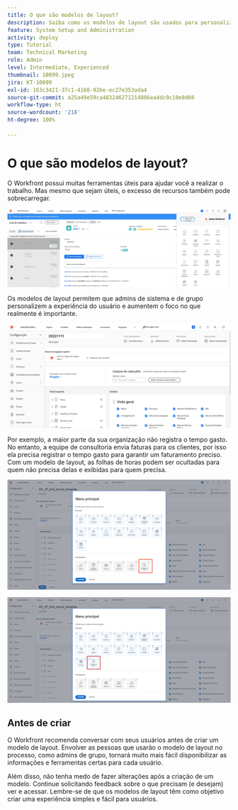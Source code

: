 ```yaml
---
title: O que são modelos de layout?
description: Saiba como os modelos de layout são usados para personalizar o que os usuários veem na interface.
feature: System Setup and Administration
activity: deploy
type: Tutorial
team: Technical Marketing
role: Admin
level: Intermediate, Experienced
thumbnail: 10099.jpeg
jira: KT-10099
exl-id: 163c3421-37c1-4160-92be-ec27e353ada4
source-git-commit: a25a49e59ca483246271214886ea4dc9c10e8d66
workflow-type: ht
source-wordcount: '218'
ht-degree: 100%

---
```


# O que são modelos de layout?

O Workfront possui muitas ferramentas úteis para ajudar você a realizar o trabalho. Mas mesmo que sejam úteis, o excesso de recursos também pode sobrecarregar.

![Página inicial e menu principal](assets/what-are-layout-templates-01.png)

Os modelos de layout permitem que admins de sistema e de grupo personalizem a experiência do usuário e aumentem o foco no que realmente é importante.

![Página inicial e menu principal](assets/what-are-layout-templates-02.png)

Por exemplo, a maior parte da sua organização não registra o tempo gasto. No entanto, a equipe de consultoria envia faturas para os clientes, por isso ela precisa registrar o tempo gasto para garantir um faturamento preciso. Com um modelo de layout, as folhas de horas podem ser ocultadas para quem não precisa delas e exibidas para quem precisa.

![Página inicial e menu principal](assets/what-are-layout-templates-03.png)

![Página inicial e menu principal](assets/what-are-layout-templates-04.png)


## Antes de criar

O Workfront recomenda conversar com seus usuários antes de criar um modelo de layout. Envolver as pessoas que usarão o modelo de layout no processo, como admins de grupo, tornará muito mais fácil disponibilizar as informações e ferramentas certas para cada usuário.

Além disso, não tenha medo de fazer alterações após a criação de um modelo. Continue solicitando feedback sobre o que precisam (e desejam) ver e acessar. Lembre-se de que os modelos de layout têm como objetivo criar uma experiência simples e fácil para usuários.
